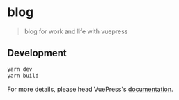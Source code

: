 # blog

> blog for work and life with vuepress

## Development

```bash
yarn dev
yarn build
```

For more details, please head VuePress's [documentation](https://v1.vuepress.vuejs.org/).

